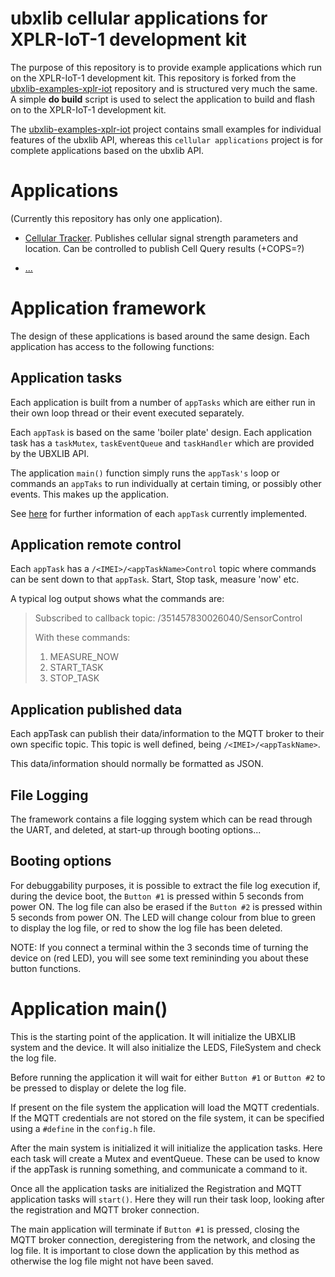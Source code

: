 # ubxlib cellular applications for XPLR-IoT-1 development kit

The purpose of this repository is to provide example applications which run on the XPLR-IoT-1 development kit. This repository is forked from the [ubxlib-examples-xplr-iot](https://github.com/u-blox/ubxlib_examples_xplr_iot) repository and is structured very much the same. A simple **do build** script is used to select the application to build and flash on to the XPLR-IoT-1 development kit.

The [ubxlib-examples-xplr-iot](https://github.com/u-blox/ubxlib_examples_xplr_iot) project contains small examples for individual features of the ubxlib API, whereas this `cellular applications` project is for complete applications based on the ubxlib API.

# Applications

(Currently this repository has only one application).

* [Cellular Tracker](applications/cellular_tracker).
  Publishes cellular signal strength parameters and location. Can be controlled to publish Cell Query results (+COPS=?)

* [...]()

# Application framework

The design of these applications is based around the same design.
Each application has access to the following functions:

## Application tasks

Each application is built from a number of `appTasks` which are either run in their own loop thread or their event executed separately.

Each `appTask` is based on the same 'boiler plate' design. Each application task has a `taskMutex`, `taskEventQueue` and `taskHandler` which are provided by the UBXLIB API.

The application `main()` function simply runs the `appTask's` loop or commands an `appTaks` to run individually at certain timing, or possibly other events. This makes up the application.

See [here](applications/tasks) for further information of each `appTask` currently implemented.

## Application remote control

Each `appTask` has a `/<IMEI>/<appTaskName>Control` topic where commands can be sent down to that `appTask`. Start, Stop task, measure 'now' etc.

A typical log output shows what the commands are:
> Subscribed to callback topic: /351457830026040/SensorControl
>
> With these commands:
>
> 1. MEASURE_NOW
> 2. START_TASK
> 3. STOP_TASK

## Application published data

Each appTask can publish their data/information to the MQTT broker to their own specific topic. This topic is well defined, being `/<IMEI>/<appTaskName>`.

This data/information should normally be formatted as JSON.

## File Logging
The framework contains a file logging system which can be read through the UART, and deleted, at start-up through booting options...

## Booting options
For debuggability purposes, it is possible to extract the file log execution if, during the device boot, the `Button #1` is pressed within 5 seconds from power ON. The log file can also be erased if the `Button #2` is pressed within 5 seconds from power ON. The LED will change colour from blue to green to display the log file, or red to show the log file has been deleted.

NOTE: If you connect a terminal within the 3 seconds time of turning the device on (red LED), you will see some text remininding you about these button functions.

# Application main()
This is the starting point of the application. It will initialize the UBXLIB system and the device. It will also initialize the LEDS, FileSystem and check the log file.

Before running the application it will wait for either `Button #1` or `Button #2` to be pressed to display or delete the log file.

If present on the file system the application will load the MQTT credentials. If the MQTT credentials are not stored on the file system, it can be specified using a `#define` in the `config.h` file.

After the main system is initialized it will initialize the application tasks. Here each task will create a Mutex and eventQueue. These can be used to know if the appTask is running something, and communicate a command to it.

Once all the application tasks are initialized the Registration and MQTT application tasks will `start()`. Here they will run their task loop, looking after the registration and MQTT broker connection.

The main application will terminate if `Button #1` is pressed, closing the MQTT broker connection, deregistering from the network, and closing the log file. It is important to close down the application by this method as otherwise the log file might not have been saved.